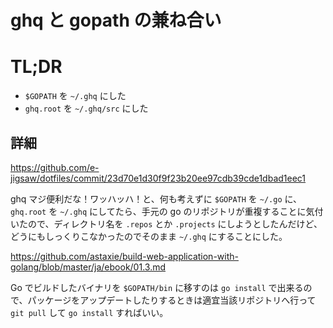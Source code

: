 # ghq と gopath の兼ね合い

# TL;DR

* `$GOPATH` を `~/.ghq` にした
* `ghq.root` を `~/.ghq/src` にした

## 詳細

https://github.com/e-jigsaw/dotfiles/commit/23d70e1d30f9f23b20ee97cdb39cde1dbad1eec1

ghq マジ便利だな！ワッハッハ！と、何も考えずに `$GOPATH` を `~/.go` に、`ghq.root` を `~/.ghq` にしてたら、手元の go のリポジトリが重複することに気付いたので、ディレクトリ名を `.repos` とか `.projects` にしようとしたんだけど、どうにもしっくりこなかったのでそのまま `~/.ghq` にすることにした。

https://github.com/astaxie/build-web-application-with-golang/blob/master/ja/ebook/01.3.md

Go でビルドしたバイナリを `$GOPATH/bin` に移すのは `go install` で出来るので、パッケージをアップデートしたりするときは適宜当該リポジトリへ行って `git pull` して `go install` すればいい。
